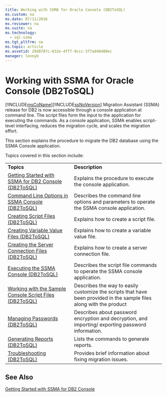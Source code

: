 ```yaml
---
title: Working with SSMA for Oracle Console (DB2ToSQL)
ms.custom: na
ms.date: 07/11/2016
ms.reviewer: na
ms.suite: na
ms.technology: 
  - sql-ssma
ms.tgt_pltfrm: na
ms.topic: article
ms.assetid: 29d8787c-632e-4ff7-9ccc-3f7ad40480ec
manager: lonnyb
---
```

# Working with SSMA for Oracle Console (DB2ToSQL)
[!INCLUDE[msCoName](../content/includes/msCoName_md.md)][!INCLUDE[ssNoVersion](../content/includes/ssNoVersion_md.md)] Migration Assistant (SSMA) release for DB2 is now accessible through a console application at command line. The script files form the input to the application for executing the commands. As a console application, SSMA enables script\-level interfacing, reduces the migration cycle, and scales the migration effort.  
  
This section explains the procedure to migrate the DB2 database using the SSMA Console application.  
  
Topics covered in this section include:  
  
|||  
|-|-|  
|**Topics**|**Description**|  
|[Getting Started with SSMA  for DB2 Console &#40;DB2ToSQL&#41;](../content/Getting-Started-with-SSMA--for-DB2-Console--DB2ToSQL-.md)|Explains the procedure to execute the console application.|  
|[Command Line Options in SSMA Console &#40;DB2ToSQL&#41;](../content/Command-Line-Options-in-SSMA-Console--DB2ToSQL-.md)|Describes the command line options and parameters to operate the SSMA console application.|  
|[Creating Script Files &#40;DB2ToSQL&#41;](../content/Creating-Script-Files--DB2ToSQL-.md)|Explains how to create a script file.|  
|[Creating Variable Value Files &#40;DB2ToSQL&#41;](../content/Creating-Variable-Value-Files--DB2ToSQL-.md)|Explains how to create a variable value file.|  
|[Creating the Server Connection Files &#40;DB2ToSQL&#41;](../content/Creating-the-Server-Connection-Files--DB2ToSQL-.md)|Explains how to create a server connection file.|  
|[Executing the SSMA Console &#40;DB2ToSQL&#41;](../content/Executing-the-SSMA-Console--DB2ToSQL-.md)|Describes the script file commands to operate the SSMA console application.|  
|[Working with the Sample Console Script Files &#40;DB2ToSQL&#41;](../content/Working-with-the-Sample-Console-Script-Files--DB2ToSQL-.md)|Describes the way to easily customize the scripts that have been provided in the sample files along with the product|  
|[Managing Passwords &#40;DB2ToSQL&#41;](../content/Managing-Passwords--DB2ToSQL-.md)|Describes about password encryption and decryption, and importing\/ exporting password information.|  
|[Generating Reports &#40;DB2ToSQL&#41;](../content/Generating-Reports--DB2ToSQL-.md)|Lists the commands to generate reports.|  
|[Troubleshooting &#40;DB2ToSQL&#41;](../content/Troubleshooting--DB2ToSQL-.md)|Provides brief information about fixing migration issues.|  
  
## See Also  
[Getting Started with SSMA for DB2 Console](assetId:///f245c017-023e-4880-8721-8908d339525e)  
  
